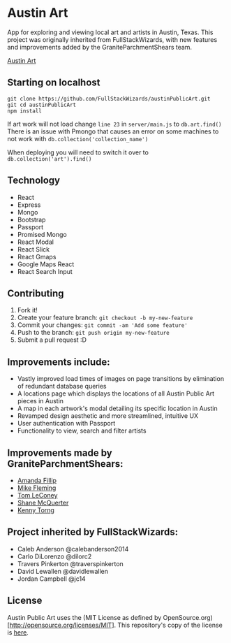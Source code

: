 # Austin Art

App for exploring and viewing local art and artists in Austin, Texas.
This project was originally inherited from FullStackWizards, with new features and improvements added by the GraniteParchmentShears team.

[Austin Art](http://austinpublicart.herokuapp.com)

## Starting on localhost
    git clone https://github.com/FullStackWizards/austinPublicArt.git
    git cd austinPublicArt
    npm install 

 If art work will not load change `line 23` in `server/main.js` to `db.art.find()`
 There is an issue with Pmongo that causes an error on some machines to not work with `db.collection('collection_name')`

 When deploying you will need to switch it over to `db.collection('art').find()`

## Technology

* React
* Express
* Mongo
* Bootstrap
* Passport
* Promised Mongo
* React Modal
* React Slick
* React Gmaps
* Google Maps React
* React Search Input

## Contributing

1. Fork it!
2. Create your feature branch: `git checkout -b my-new-feature`
3. Commit your changes: `git commit -am 'Add some feature'`
4. Push to the branch: `git push origin my-new-feature`
5. Submit a pull request :D


## Improvements include:

* Vastly improved load times of images on page transitions by elimination of
redundant database queries
* A locations page which displays the locations of all Austin Public Art
pieces in Austin
* A map in each artwork's modal detailing its specific location in Austin
* Revamped design aesthetic and more streamlined, intuitive UX
* User authentication with Passport
* Functionality to view, search and filter artists


## Improvements made by GraniteParchmentShears:

* [Amanda Fillip](https://github.com/afillip)
* [Mike Fleming](https://github.com/mikemfleming)
* [Tom LeConey](https://github.com/theTSLC)
* [Shane McQuerter](https://github.com/Shanetou)
* [Kenny Torng](https://github.com/ktorng)


## Project inherited by FullStackWizards:

* Caleb Anderson @calebanderson2014
* Carlo DiLorenzo @dilorc2
* Travers Pinkerton @traverspinkerton
* David Lewallen @davidlewallen
* Jordan Campbell @jc14

## License
Austin Public Art uses the (MIT License as defined by OpenSource.org)[http://opensource.org/licenses/MIT].
This repository's copy of the license is [here](./LICENSE.md).

